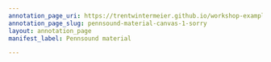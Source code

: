 ```yaml
---
annotation_page_uri: https://trentwintermeier.github.io/workshop-example-pennsound/annotations/pennsound-material-canvas-1-sorry.json
annotation_page_slug: pennsound-material-canvas-1-sorry
layout: annotation_page
manifest_label: Pennsound material

---
```

